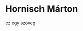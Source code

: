 # Hornisch Márton
<!DOCTYPE html>
<html>
<head>
	<title>
		<h1>Szia</h1>
	</title>
</head>
<body>
<p>ez egy szöveg</p>
</body>
</html>
